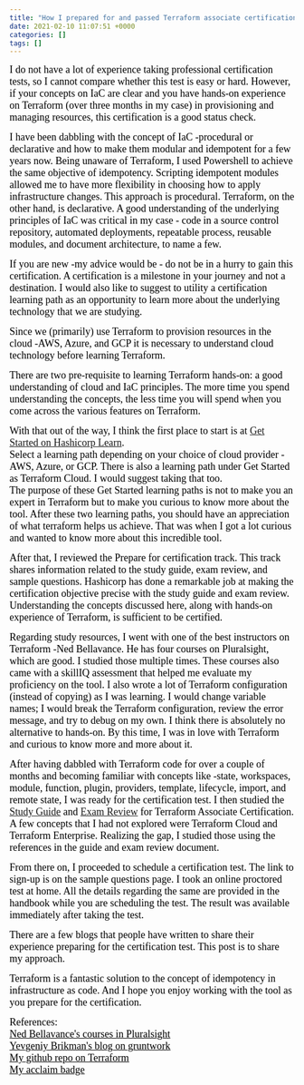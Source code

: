 ```yaml
---
title: "How I prepared for and passed Terraform associate certification"
date: 2021-02-10 11:07:51 +0000
categories: []
tags: []
---
```


<p><span style="font-size: 18px"><span style="font-family: calibri"><span style="color: #000000">I do not have a lot of experience taking professional certification tests, so I cannot compare whether this test is easy or hard. However, if your concepts on IaC are clear and you have hands-on experience on Terraform (over three months in my case) in provisioning and managing resources, this certification is a good status check.</span></span></span></p>
<p><!--more--></p>
<p><span style="font-size: 18px"><span style="font-family: calibri"><span style="color: #000000">I have been dabbling with the concept of IaC -procedural or declarative and how to make them modular and idempotent for a few years now. Being unaware of Terraform, I used Powershell to achieve the same objective of idempotency. Scripting idempotent modules allowed me to have more flexibility in choosing how to apply infrastructure changes. This approach is procedural. Terraform, on the other hand, is declarative. A good understanding of the underlying principles of IaC was critical in my case - code in a source control repository, automated deployments, repeatable process, reusable modules, and document architecture, to name a few.</span></span></span></p>
<p><span style="font-size: 18px"><span style="font-family: calibri"><span style="color: #000000">If you are new -my advice would be - do not be in a hurry to gain this certification. A certification is a milestone in your journey and not a destination. I would also like to suggest to utility a certification learning path as an opportunity to learn more about the underlying technology that we are studying.</span></span></span></p>
<p><span style="font-size: 18px"><span style="font-family: calibri"><span style="color: #000000">Since we (primarily) use Terraform to provision resources in the cloud -AWS, Azure, and GCP it is necessary to understand cloud technology before learning Terraform.</span></span></span></p>
<p><span style="font-size: 18px"><span style="font-family: calibri"><span style="color: #000000">There are two pre-requisite to learning Terraform hands-on: a good understanding of cloud and IaC principles. The more time you spend understanding the concepts, the less time you will spend when you come across the various features on Terraform.</span></span></span></p>
<p><span style="font-size: 18px"><span style="font-family: calibri"><span style="color: #000000">With that out of the way, I think the first place to start is at <a href="https://learn.hashicorp.com/terraform?utm_source=terraform_io&amp;utm_content=terraform_io_hero" target="_blank" rel="noopener">Get Started on Hashicorp Learn</a>. </span></span></span><br /><span style="font-size: 18px"><span style="font-family: calibri"><span style="color: #000000">Select a learning path depending on your choice of cloud provider -AWS, Azure, or GCP. There is also a learning path under Get Started as Terraform Cloud. I would suggest taking that too.</span></span></span><br /><span style="font-size: 18px"><span style="font-family: calibri"><span style="color: #000000">The purpose of these Get Started learning paths is not to make you an expert in Terraform but to make you curious to know more about the tool. After these two learning paths, you should have an appreciation of what terraform helps us achieve. That was when I got a lot curious and wanted to know more about this incredible tool.</span></span></span></p>
<p><span style="font-size: 18px"><span style="font-family: calibri"><span style="color: #000000">After that, I reviewed the Prepare for certification track. This track shares information related to the study guide, exam review, and sample questions. Hashicorp has done a remarkable job at making the certification objective precise with the study guide and exam review. Understanding the concepts discussed here, along with hands-on experience of Terraform, is sufficient to be certified.</span></span></span></p>
<p><span style="font-size: 18px"><span style="font-family: calibri"><span style="color: #000000">Regarding study resources, I went with one of the best instructors on Terraform -Ned Bellavance. He has four courses on Pluralsight, which are good. I studied those multiple times. These courses also came with a skillIQ assessment that helped me evaluate my proficiency on the tool. I also wrote a lot of Terraform configuration (instead of copying) as I was learning. I would change variable names; I would break the Terraform configuration, review the error message, and try to debug on my own. I think there is absolutely no alternative to hands-on. By this time, I was in love with Terraform and curious to know more and more about it.</span></span></span></p>
<p><span style="font-size: 18px"><span style="font-family: calibri"><span style="color: #000000">After having dabbled with Terraform code for over a couple of months and becoming familiar with concepts like -state, workspaces, module, function, plugin, providers, template, lifecycle, import, and remote state, I was ready for the certification test. I then studied the <a href="https://learn.hashicorp.com/tutorials/terraform/associate-study?in=terraform/certification" target="_blank" rel="noopener">Study Guide</a> and <a href="https://learn.hashicorp.com/tutorials/terraform/associate-review?in=terraform/certification" target="_blank" rel="noopener">Exam Review</a> for Terraform Associate Certification. A few concepts that I had not explored were Terraform Cloud and Terraform Enterprise. Realizing the gap, I studied those using the references in the guide and exam review document.</span></span></span></p>
<p><span style="font-size: 18px"><span style="font-family: calibri"><span style="color: #000000">From there on, I proceeded to schedule a certification test. The link to sign-up is on the sample questions page. I took an online proctored test at home. All the details regarding the same are provided in the handbook while you are scheduling the test. The result was available immediately after taking the test.</span></span></span></p>
<p><span style="font-size: 18px"><span style="font-family: calibri"><span style="color: #000000">There are a few blogs that people have written to share their experience preparing for the certification test. This post is to share my approach.</span></span></span></p>
<p><span style="font-size: 18px"><span style="font-family: calibri"><span style="color: #000000">Terraform is a fantastic solution to the concept of idempotency in infrastructure as code. And I hope you enjoy working with the tool as you prepare for the certification.</span></span></span></p>
<p><span style="font-size: 18px"><span style="font-family: calibri"><span style="color: #000000">References:</span></span></span><br /><span style="text-decoration: underline"><a href="https://app.pluralsight.com/paths/skills/managing-infrastructure-with-terraform" target="_blank" rel="noopener"><span style="font-size: 18px"><span style="font-family: calibri"><span style="color: #000000;text-decoration: underline">Ned Bellavance's courses in Pluralsight</span></span></span></a></span><br /><span style="text-decoration: underline"><a href="https://blog.gruntwork.io/terraform-up-running-2nd-edition-early-release-is-now-available-b104fc29783f" target="_blank" rel="noopener"><span style="font-size: 18px"><span style="font-family: calibri"><span style="color: #000000;text-decoration: underline">Yevgeniy Brikman's blog on gruntwork</span></span></span></a></span><br /><span style="text-decoration: underline"><a href="https://github.com/kunduso/LearnTerraform" target="_blank" rel="noopener"><span style="font-size: 18px"><span style="font-family: calibri"><span style="color: #000000;text-decoration: underline">My github repo on Terraform</span></span></span></a></span><br /><span style="text-decoration: underline"><a href="https://www.youracclaim.com/badges/36ccb7ff-a700-4a26-9e1b-2649d95af9ee" target="_blank" rel="noopener"><span style="font-size: 18px"><span style="font-family: calibri"><span style="color: #000000;text-decoration: underline">My acclaim badge</span></span></span></a></span></p>

<!-- wp:paragraph -->
<p></p>
<!-- /wp:paragraph -->
